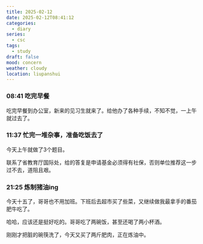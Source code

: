 ```yaml
---
title: 2025-02-12
date: 2025-02-12T08:41:12
categories:
  - diary
series:
  - csc
tags:
  - study
draft: false
mood: concern
weather: cloudy
location: liupanshui
---
```


### 08:41 吃完早餐

吃完早餐到办公室，新来的见习生就来了。给他办了各种手续，不知不觉，一上午就过去了。

### 11:37 忙完一堆杂事，准备吃饭去了

今天上午就做了3个题目。

联系了省教育厅国际处，给的答复是申请基金必须得有社保，否则单位推荐这一步过不去，道阻且艰。

### 21:25 炼制猪油ing

今天十五了，哥哥也不用加班。下班后去超市买了些菜，又继续做我最拿手的番茄肥牛吃了。

哈哈，应该还是挺好吃的。哥哥吃了两碗饭，甚至还喝了两小杯酒。

刚刚才把脏的碗筷洗了，今天又买了两斤肥肉，正在炼油中。



